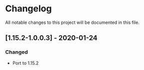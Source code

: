 # Changelog
All notable changes to this project will be documented in this file.

## [1.15.2-1.0.0.3] - 2020-01-24
### Changed
 - Port to 1.15.2